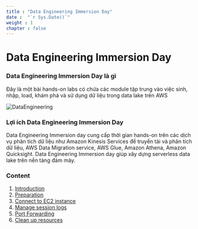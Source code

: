 ```yaml
---
title : "Data Engineering Immersion Day"
date :  "`r Sys.Date()`" 
weight : 1 
chapter : false
---
```

# Data Engineering Immersion Day

### Data Engineering Immersion Day là gì
 Đây là một bài hands-on labs có chứa các module tập trung vào việc sinh, nhập, load, khám phá và sử dụng dữ liệu trong data lake trên AWS

![DataEngineering](/images/dataeng_logo.png) 

### Lợi ích Data Engineering Immersion Day
 Data Engineering Immersion day cung cấp thời gian hands-on trên các dịch vụ phân tích dữ liệu như Amazon Kinesis Services để truyển tải và phân tích dữ liệu, AWS Data Migration service, AWS Glue, Amazon Athena, Amazon Quicksight. Data Engineering Immersion day giúp xây dựng serverless data lake trên nền tảng đám mây.

### Content
 1. [Introduction ](1-introduce/)
 2. [Preparation](2-prerequiste/)
 3. [Connect to EC2 instance](3-accessibilitytoinstances/)
 4. [Manage session logs](4-s3log/)
 5. [Port Forwarding](5-Portfwd/)
 6. [Clean up resources](6-cleanup/)
